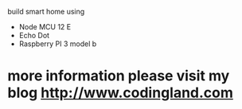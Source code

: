 build smart home using
- Node MCU 12 E
- Echo Dot
- Raspberry PI 3 model b


# more information please visit my blog http://www.codingland.com